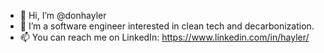 - 👋 Hi, I’m @donhayler
- 👀 I’m a software engineer interested in clean tech and decarbonization.
- 📫 You can reach me on LinkedIn: https://www.linkedin.com/in/hayler/

<!---
donhayler/donhayler is a ✨ special ✨ repository because its `README.md` (this file) appears on your GitHub profile.
You can click the Preview link to take a look at your changes.
--->

